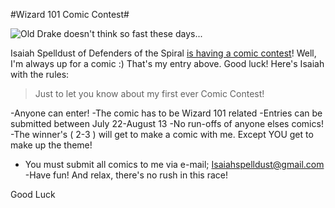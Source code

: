 #Wizard 101 Comic Contest#

![Old Drake doesn't think so fast these days...](http://westkarana.com/wp-content/uploads/2009/07/w101comic4isaiah.jpg "Old Drake doesn't think so fast these days...")

Isaiah Spelldust of Defenders of the Spiral [is having a comic contest](http://defendersofthespiral.blogspot.com/2009/07/comic-contest.html)! Well, I'm always up for a comic :) That's my entry above. Good luck! Here's Isaiah with the rules:


> Just to let you know about my first ever Comic Contest!

-Anyone can enter!
-The comic has to be Wizard 101 related
-Entries can be submitted between July 22-August 13
-No run-offs of anyone elses comics!
-The winner's ( 2-3 ) will get to make a comic with me. Except YOU get to make up the theme!
- You must submit all comics to me via e-mail; [Isaiahspelldust@gmail.com](mailto:Isaiahspelldust@gmail.com)
-Have fun! And relax, there's no rush in this race!

Good Luck




